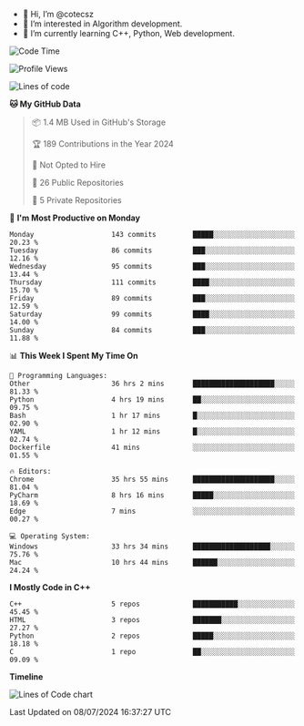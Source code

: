 - 👋 Hi, I’m @cotecsz
- 👀 I’m interested in Algorithm development.
- 🌱 I’m currently learning C++, Python, Web development.

<!---
cotecsz/cotecsz is a ✨ special ✨ repository because its `README.md` (this file) appears on your GitHub profile.
You can click the Preview link to take a look at your changes.
--->

<!--START_SECTION:waka-->
![Code Time](http://img.shields.io/badge/Code%20Time-1%2C342%20hrs%2016%20mins-blue)

![Profile Views](http://img.shields.io/badge/Profile%20Views-0-blue)

![Lines of code](https://img.shields.io/badge/From%20Hello%20World%20I%27ve%20Written-1.2%20million%20lines%20of%20code-blue)

**🐱 My GitHub Data** 

> 📦 1.4 MB Used in GitHub's Storage 
 > 
> 🏆 189 Contributions in the Year 2024
 > 
> 🚫 Not Opted to Hire
 > 
> 📜 26 Public Repositories 
 > 
> 🔑 5 Private Repositories 
 > 
📅 **I'm Most Productive on Monday** 

```text
Monday                   143 commits         █████░░░░░░░░░░░░░░░░░░░░   20.23 % 
Tuesday                  86 commits          ███░░░░░░░░░░░░░░░░░░░░░░   12.16 % 
Wednesday                95 commits          ███░░░░░░░░░░░░░░░░░░░░░░   13.44 % 
Thursday                 111 commits         ████░░░░░░░░░░░░░░░░░░░░░   15.70 % 
Friday                   89 commits          ███░░░░░░░░░░░░░░░░░░░░░░   12.59 % 
Saturday                 99 commits          ████░░░░░░░░░░░░░░░░░░░░░   14.00 % 
Sunday                   84 commits          ███░░░░░░░░░░░░░░░░░░░░░░   11.88 % 
```


📊 **This Week I Spent My Time On** 

```text
💬 Programming Languages: 
Other                    36 hrs 2 mins       ████████████████████░░░░░   81.33 % 
Python                   4 hrs 19 mins       ██░░░░░░░░░░░░░░░░░░░░░░░   09.75 % 
Bash                     1 hr 17 mins        █░░░░░░░░░░░░░░░░░░░░░░░░   02.90 % 
YAML                     1 hr 12 mins        █░░░░░░░░░░░░░░░░░░░░░░░░   02.74 % 
Dockerfile               41 mins             ░░░░░░░░░░░░░░░░░░░░░░░░░   01.55 % 

🔥 Editors: 
Chrome                   35 hrs 55 mins      ████████████████████░░░░░   81.04 % 
PyCharm                  8 hrs 16 mins       █████░░░░░░░░░░░░░░░░░░░░   18.69 % 
Edge                     7 mins              ░░░░░░░░░░░░░░░░░░░░░░░░░   00.27 % 

💻 Operating System: 
Windows                  33 hrs 34 mins      ███████████████████░░░░░░   75.76 % 
Mac                      10 hrs 44 mins      ██████░░░░░░░░░░░░░░░░░░░   24.24 % 
```

**I Mostly Code in C++** 

```text
C++                      5 repos             ███████████░░░░░░░░░░░░░░   45.45 % 
HTML                     3 repos             ███████░░░░░░░░░░░░░░░░░░   27.27 % 
Python                   2 repos             █████░░░░░░░░░░░░░░░░░░░░   18.18 % 
C                        1 repo              ██░░░░░░░░░░░░░░░░░░░░░░░   09.09 % 
```



**Timeline**

![Lines of Code chart](https://raw.githubusercontent.com/cotecsz/cotecsz/master/assets/bar_graph.png)


 Last Updated on 08/07/2024 16:37:27 UTC
<!--END_SECTION:waka-->
